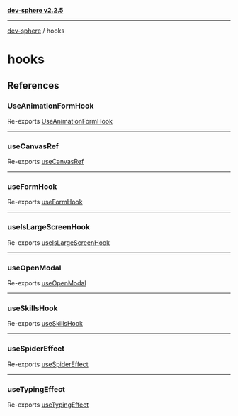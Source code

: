 [**dev-sphere v2.2.5**](../README.md)

***

[dev-sphere](../modules.md) / hooks

# hooks

## References

### UseAnimationFormHook

Re-exports [UseAnimationFormHook](useAnimationFormHook/functions/UseAnimationFormHook.md)

***

### useCanvasRef

Re-exports [useCanvasRef](useCanvasRef/functions/useCanvasRef.md)

***

### useFormHook

Re-exports [useFormHook](useFormHook/functions/useFormHook.md)

***

### useIsLargeScreenHook

Re-exports [useIsLargeScreenHook](useIsLargeScreen/functions/useIsLargeScreenHook.md)

***

### useOpenModal

Re-exports [useOpenModal](useOpenModal/functions/useOpenModal.md)

***

### useSkillsHook

Re-exports [useSkillsHook](useSkillsHook/functions/useSkillsHook.md)

***

### useSpiderEffect

Re-exports [useSpiderEffect](useSpiderEffect/functions/useSpiderEffect.md)

***

### useTypingEffect

Re-exports [useTypingEffect](useTypingEffect/functions/useTypingEffect.md)

